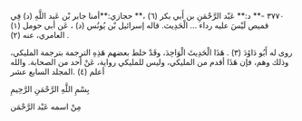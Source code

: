٣٧٧٠ -** د:** عَبْد الرَّحْمَنِ بن أَبي بكر (٦) ،** حجازي:**أمنا جابر بْن عَبد اللَّهِ (د) فِي قميص لَيْسَ عليه رداء ... الْحَدِيث. قاله إسرائيل بْن يُونُس (د) ، عَن أبي حومل (١) العامري، عنه (٢) .

روى له أَبُو دَاوُدَ (٣) . هَذَا الْحَدِيثَ الْوَاحِدَ، وقَدْ خلط بعضهم هَذِهِ الترجمة بترجمة المليكي، وذلك وهم، فإن هَذَا أقدم من المليكي، وليس للمليكي رواية، عَنْ أحد من الصحابة. والله أعلم (٤) .المجلد السابع عشر

بِسْمِ اللَّهِ الرَّحْمَنِ الرَّحِيمِ

مِنْ اسمه عَبْد الرَّحْمَن